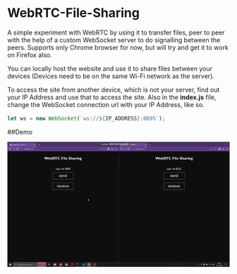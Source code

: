 # WebRTC-File-Sharing

A simple experiment with WebRTC by using it to transfer files, peer to peer with the help of a custom WebSocket server to do signalling between the peers.
Supports only Chrome browser for now, but will try and get it to work on Firefox also.

You can locally host the website and use it to share files between your devices (Devices need to be on the same Wi-Fi network as the server).

To access the site from another device, which is not your server, find out your IP Address and use that to access the site. Also in the __index.js__ file, change the WebSocket connection url with your IP Address, like so.
```javascript
let ws = new WebSocket(`ws://${IP_ADDRESS}:8895`);
```
##Demo

![File sharing demo](demo/file_sharing.gif)
